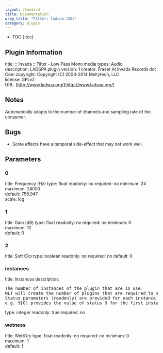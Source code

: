 ```yaml
---
layout: standard
title: Documentation
wrap_title: "Filter: ladspa.3302"
category: plugin
---
```

* TOC
{:toc}

## Plugin Information

title: :: Invada :: Filter - Low Pass Mono
media types:
Audio  
description: LADSPA plugin
version: 1
creator: Fraser At Invada Records dot Com
copyright: Copyright (C) 2004-2014 Meltytech, LLC  
license: GPLv2  
URL: [http://www.ladspa.org/](http://www.ladspa.org/)  

## Notes

Automatically adapts to the number of channels and sampling rate of the consumer.

## Bugs

* Some effects have a temporal side-effect that may not work well.


## Parameters

### 0

title: Frequency (Hz)  type: float
readonly: no
required: no
minimum: 24  
maximum: 24000  
default: 758.947  
scale: log  

### 1

title: Gain (dB)  type: float
readonly: no
required: no
minimum: 0  
maximum: 12  
default: 0  

### 2

title: Soft Clip  type: boolean
readonly: no
required: no
default: 0  

### instances

title: Instances  description:
<pre>
The number of instances of the plugin that are in use.
MLT will create the number of plugins that are required to support the number of audio channels.
Status parameters (readonly) are provided for each instance and are accessed by specifying the instance number after the identifier (starting at zero).
e.g. 9[0] provides the value of status 9 for the first instance.
</pre>
type: integer
readonly: true
required: no

### wetness

title: Wet/Dry  type: float
readonly: no
required: no
minimum: 0  
maximum: 1  
default: 1  

